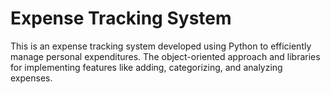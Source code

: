 # Expense Tracking System  
This is an expense tracking system developed using Python to efficiently manage personal expenditures.
The object-oriented approach and libraries for implementing features like adding, categorizing, and analyzing expenses.  

